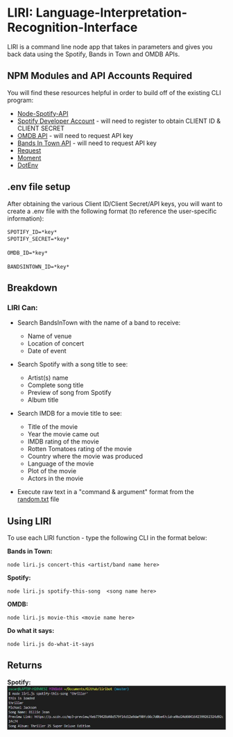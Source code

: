 
# LIRI: Language-Interpretation-Recognition-Interface

LIRI is a command line node app that takes in parameters and gives you back data using the Spotify, Bands in Town and OMDB APIs.

## NPM Modules and API Accounts Required

You will find these resources helpful in order to build off of the existing CLI program:

 - [Node-Spotify-API](https://www.npmjs.com/package/node-spotify-api)
 - [Spotify Developer Account](https://developer.spotify.com/my-applications/#!/) - will need to register
     to obtain CLIENT ID & CLIENT SECRET
 - [OMDB API](http://www.omdbapi.com/) - will need to request API key
 - [Bands In Town API](http://www.artists.bandsintown.com/bandsintown-api) - will need to request API key
 - [Request](https://www.npmjs.com/package/request)
 - [Moment](https://www.npmjs.com/package/moment)
 - [DotEnv](https://www.npmjs.com/package/dotenv)

## .env file setup

After obtaining the various Client ID/Client Secret/API keys, you will want to create a .env file with the following format (to reference the user-specific information):

    SPOTIFY_ID=*key*
    SPOTIFY_SECRET=*key*

    OMDB_ID=*key*

    BANDSINTOWN_ID=*key*

## Breakdown

### LIRI Can:

 - Search BandsInTown with the name of a band to receive:

    - Name of venue
    - Location of concert
    - Date of event

 - Search Spotify with a song title to see:
    - Artist(s) name
    - Complete song title
    - Preview of song from Spotify
    - Album title

 - Search IMDB for a movie title to see:
    - Title of the movie
    - Year the movie came out
    - IMDB rating of the movie
    - Rotten Tomatoes rating of the movie
    - Country where the movie was produced
    - Language of the movie
    - Plot of the movie
    - Actors in the movie

 - Execute raw text in a "command & argument" format from the [random.txt](https://github.com/rebake44/liri-node-app/blob/master/random.txt) file

## Using LIRI

To use each LIRI function - type the following CLI in the format below:

**Bands in Town:**

    node liri.js concert-this <artist/band name here>

**Spotify:**

    node liri.js spotify-this-song  <song name here>

**OMDB:**

    node liri.js movie-this <movie name here>

**Do what it says:**

    node liri.js do-what-it-says

## Returns

**Spotify:**
![spotify](images/Thiller.JPG)
